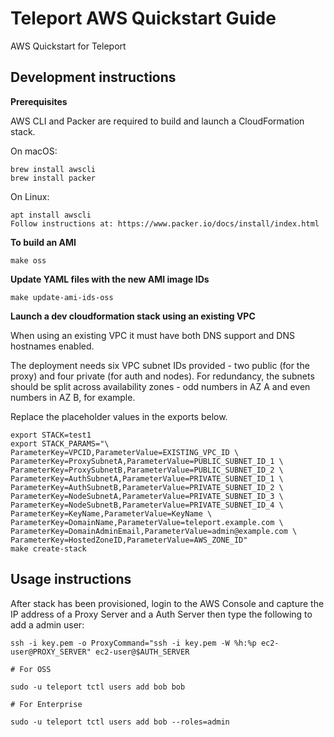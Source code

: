 # Teleport AWS Quickstart Guide

AWS Quickstart for Teleport

## Development instructions

**Prerequisites** 

AWS CLI and Packer are required to build and launch a CloudFormation stack.

On macOS:

```
brew install awscli
brew install packer
```

On Linux:

```
apt install awscli
Follow instructions at: https://www.packer.io/docs/install/index.html
```

**To build an AMI**

```
make oss
```

**Update YAML files with the new AMI image IDs**

```
make update-ami-ids-oss
```

**Launch a dev cloudformation stack using an existing VPC**

When using an existing VPC it must have both DNS support and DNS hostnames enabled.

The deployment needs six VPC subnet IDs provided - two public (for the proxy) and four private (for auth and nodes).
For redundancy, the subnets should be split across availability zones - odd numbers in AZ A and even numbers in AZ B, for example.

Replace the placeholder values in the exports below.

```
export STACK=test1
export STACK_PARAMS="\
ParameterKey=VPCID,ParameterValue=EXISTING_VPC_ID \
ParameterKey=ProxySubnetA,ParameterValue=PUBLIC_SUBNET_ID_1 \
ParameterKey=ProxySubnetB,ParameterValue=PUBLIC_SUBNET_ID_2 \
ParameterKey=AuthSubnetA,ParameterValue=PRIVATE_SUBNET_ID_1 \
ParameterKey=AuthSubnetB,ParameterValue=PRIVATE_SUBNET_ID_2 \
ParameterKey=NodeSubnetA,ParameterValue=PRIVATE_SUBNET_ID_3 \
ParameterKey=NodeSubnetB,ParameterValue=PRIVATE_SUBNET_ID_4 \
ParameterKey=KeyName,ParameterValue=KeyName \
ParameterKey=DomainName,ParameterValue=teleport.example.com \
ParameterKey=DomainAdminEmail,ParameterValue=admin@example.com \
ParameterKey=HostedZoneID,ParameterValue=AWS_ZONE_ID"
make create-stack
```

## Usage instructions

After stack has been provisioned, login to the AWS Console and capture the IP address of a Proxy Server and a Auth Server then type the following to add a admin user:

```
ssh -i key.pem -o ProxyCommand="ssh -i key.pem -W %h:%p ec2-user@PROXY_SERVER" ec2-user@$AUTH_SERVER

# For OSS

sudo -u teleport tctl users add bob bob

# For Enterprise

sudo -u teleport tctl users add bob --roles=admin
```

